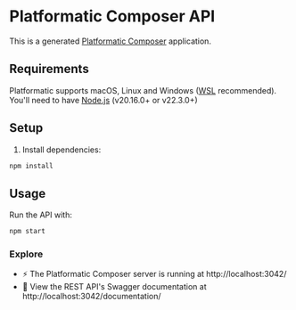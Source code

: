 # Platformatic Composer API

This is a generated [Platformatic Composer](https://docs.platformatic.dev/docs/reference/composer/overview) application.

## Requirements

Platformatic supports macOS, Linux and Windows ([WSL](https://learn.microsoft.com/en-us/windows/wsl/) recommended).
You'll need to have [Node.js](https://nodejs.org/) (v20.16.0+ or v22.3.0+)

## Setup

1. Install dependencies:

```bash
npm install
```

## Usage

Run the API with:

```bash
npm start
```

### Explore
- ⚡ The Platformatic Composer server is running at http://localhost:3042/
- 📔 View the REST API's Swagger documentation at http://localhost:3042/documentation/


